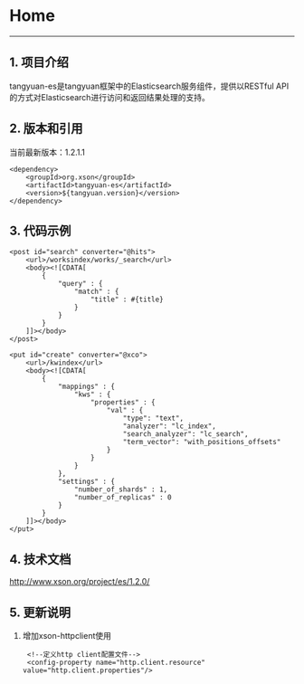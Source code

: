 # Home
------

## 1. 项目介绍

tangyuan-es是tangyuan框架中的Elasticsearch服务组件，提供以RESTful API的方式对Elasticsearch进行访问和返回结果处理的支持。

## 2. 版本和引用

当前最新版本：1.2.1.1

	<dependency>
	    <groupId>org.xson</groupId>
	    <artifactId>tangyuan-es</artifactId>
	    <version>${tangyuan.version}</version>
	</dependency>

## 3. 代码示例

	<post id="search" converter="@hits">
		<url>/worksindex/works/_search</url>
		<body><![CDATA[
			{
			    "query" : {
			        "match" : {
			            "title" : #{title}
			        }
			    }
			}		
		]]></body>
	</post>	

	<put id="create" converter="@xco">
		<url>/kwindex</url>
		<body><![CDATA[
			{
				"mappings" : {
					"kws" : {
						"properties" : {
							"val" : {
								"type": "text",
								"analyzer": "lc_index",
								"search_analyzer": "lc_search",
								"term_vector": "with_positions_offsets"
							}
						}
					}
				},
				"settings" : {
					"number_of_shards" : 1,
					"number_of_replicas" : 0
				}
			}
		]]></body>
	</put>

## 4. 技术文档

<http://www.xson.org/project/es/1.2.0/>

## 5. 更新说明

1. 增加xson-httpclient使用
	
	<?xml version="1.0" encoding="UTF-8"?>
	<es-component xmlns:xsi="http://www.w3.org/2001/XMLSchema-instance"
		xsi:noNamespaceSchemaLocation="http://xson.org/schema/tangyuan/es/component.xsd">
		
		<!--定义http client配置文件-->
		<config-property name="http.client.resource" value="http.client.properties"/>
	
	</es-component>
	
